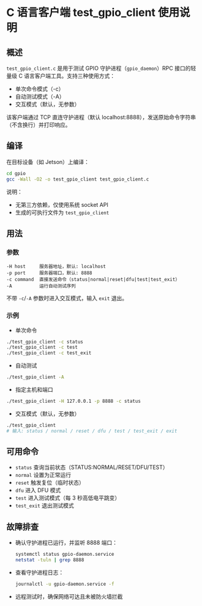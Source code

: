 # C 语言客户端 test_gpio_client 使用说明

## 概述
`test_gpio_client.c` 是用于测试 GPIO 守护进程（`gpio_daemon`）RPC 接口的轻量级 C 语言客户端工具。支持三种使用方式：
- 单次命令模式（-c）
- 自动测试模式（-A）
- 交互模式（默认，无参数）

该客户端通过 TCP 直连守护进程（默认 localhost:8888），发送原始命令字符串（不含换行）并打印响应。

## 编译
在目标设备（如 Jetson）上编译：
```bash
cd gpio
gcc -Wall -O2 -o test_gpio_client test_gpio_client.c
```

说明：
- 无第三方依赖，仅使用系统 socket API
- 生成的可执行文件为 `test_gpio_client`

## 用法
### 参数
```text
-H host     服务器地址，默认: localhost
-p port     服务器端口，默认: 8888
-c command  直接发送命令（status|normal|reset|dfu|test|test_exit）
-A          运行自动测试序列
```
不带 `-c`/`-A` 参数时进入交互模式，输入 `exit` 退出。

### 示例
- 单次命令
```bash
./test_gpio_client -c status
./test_gpio_client -c test
./test_gpio_client -c test_exit
```

- 自动测试
```bash
./test_gpio_client -A
```

- 指定主机和端口
```bash
./test_gpio_client -H 127.0.0.1 -p 8888 -c status
```

- 交互模式（默认，无参数）
```bash
./test_gpio_client
# 输入: status / normal / reset / dfu / test / test_exit / exit
```

## 可用命令
- `status`       查询当前状态（STATUS:NORMAL/RESET/DFU/TEST）
- `normal`       设置为正常运行
- `reset`        触发复位（临时状态）
- `dfu`          进入 DFU 模式
- `test`         进入测试模式（每 3 秒高低电平跳变）
- `test_exit`    退出测试模式

## 故障排查
- 确认守护进程已运行，并监听 8888 端口：
  ```bash
  systemctl status gpio-daemon.service
  netstat -tuln | grep 8888
  ```
- 查看守护进程日志：
  ```bash
  journalctl -u gpio-daemon.service -f
  ```
- 远程测试时，确保网络可达且未被防火墙拦截 